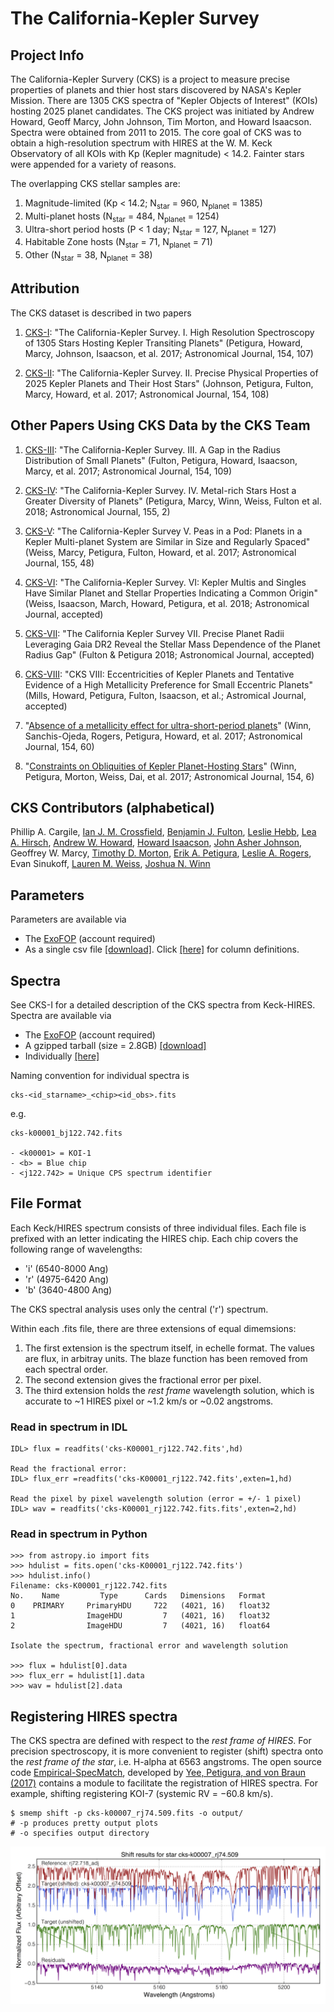 # The California-Kepler Survey

## Project Info

The California-Kepler Survery (CKS) is a project to measure precise properties of planets and thier host stars discovered by NASA's Kepler Mission.  There are 1305 CKS spectra of "Kepler Objects of Interest" (KOIs) hosting 2025 planet candidates. The CKS project was initiated by Andrew Howard, Geoff Marcy, John Johnson, Tim Morton, and Howard Isaacson.  Spectra were obtained from 2011 to 2015. The core goal of CKS was to obtain a high-resolution spectrum with HIRES at the W. M. Keck Observatory of all KOIs with Kp (Kepler magnitude) < 14.2. Fainter stars were appended for a variety of reasons. 

The overlapping CKS stellar samples are:

1. Magnitude-limited (Kp < 14.2; N<sub>star</sub> = 960, N<sub>planet</sub> = 1385)
2. Multi-planet hosts (N<sub>star</sub> = 484, N<sub>planet</sub> = 1254)
3. Ultra-short period hosts (P < 1 day; N<sub>star</sub> = 127, N<sub>planet</sub> = 127)
4. Habitable Zone hosts (N<sub>star</sub> = 71, N<sub>planet</sub> = 71)
5. Other (N<sub>star</sub> = 38, N<sub>planet</sub> = 38)

## Attribution 

The CKS dataset is described in two papers

1. [CKS-I](http://adsabs.harvard.edu/abs/2017AJ....154..107P): "The California-Kepler Survey. I. High Resolution Spectroscopy of 1305 Stars Hosting Kepler Transiting Planets" (Petigura, Howard, Marcy, Johnson, Isaacson, et al. 2017; Astronomical Journal, 154, 107)

2. [CKS-II](http://adsabs.harvard.edu/abs/2017AJ....154..108J): "The California-Kepler Survey. II. Precise Physical Properties of 2025 Kepler Planets and Their Host Stars" (Johnson, Petigura, Fulton, Marcy, Howard, et al. 2017; Astronomical Journal, 154, 108)

## Other Papers Using CKS Data by the CKS Team

1. [CKS-III](http://adsabs.harvard.edu/abs/2017AJ....154..109F): "The California-Kepler Survey. III. A Gap in the Radius Distribution of Small Planets" (Fulton, Petigura, Howard, Isaacson, Marcy, et al. 2017; Astronomical Journal, 154, 109)

2. [CKS-IV](http://adsabs.harvard.edu/abs/2017arXiv171204042P): "The California-Kepler Survey. IV. Metal-rich Stars Host a Greater Diversity of Planets" (Petigura, Marcy, Winn, Weiss, Fulton et al. 2018; Astronomical Journal, 155, 2)

3. [CKS-V](http://adsabs.harvard.edu/abs/2018AJ....155...48W): "The California-Kepler Survey V. Peas in a Pod: Planets in a Kepler Multi-planet System are Similar in Size and Regularly Spaced" (Weiss, Marcy, Petigura, Fulton, Howard, et al. 2017; Astronomical Journal, 155, 48)

4. [CKS-VI](http://adsabs.harvard.edu/abs/2018arXiv180803010W): "The California-Kepler Survey. VI: Kepler Multis and Singles Have Similar Planet and Stellar Properties Indicating a Common Origin" (Weiss, Isaacson, March, Howard, Petigura, et al. 2018; Astronomical Journal, accepted)

5. [CKS-VII](http://adsabs.harvard.edu/abs/2018arXiv180501453F): "The California Kepler Survey VII. Precise Planet Radii Leveraging Gaia DR2 Reveal the Stellar Mass Dependence of the Planet Radius Gap" (Fulton & Petigura 2018; Astronomical Journal, accepted)

6. [CKS-VIII](https://ui.adsabs.harvard.edu/abs/2019arXiv190504625M/abstract): "CKS VIII: Eccentricities of Kepler Planets and Tentative Evidence of a High Metallicity Preference for Small Eccentric Planets" (Mills, Howard, Petigura, Fulton, Isaacson, et al.; Astromical Journal, accepted)

7. "[Absence of a metallicity effect for ultra-short-period planets](http://adsabs.harvard.edu/abs/2017AJ....154...60W)" (Winn, Sanchis-Ojeda, Rogers, Petigura, Howard, et al. 2017; Astronomical Journal, 154, 60)

8. "[Constraints on Obliquities of Kepler Planet-Hosting Stars](http://adsabs.harvard.edu/abs/2017arXiv171004530W)" (Winn, Petigura, Morton, Weiss, Dai, et al. 2017; Astronomical Journal, 154, 6)



## CKS Contributors (alphabetical)

Phillip A. Cargile, [Ian J. M. Crossfield](https://people.ucsc.edu/~ianc/), [Benjamin J. Fulton](http://www.astro.caltech.edu/~bfulton/), [Leslie Hebb](http://astro.phy.vanderbilt.edu/~hebbl/), [Lea A. Hirsch](http://w.astro.berkeley.edu/~lhirsch/), [Andrew W. Howard](http://www.astro.caltech.edu/~howard/), [Howard Isaacson](http://astro.berkeley.edu/researcher-profile/2358303-howard-isaacson), [John Asher Johnson](https://astronomy.fas.harvard.edu/people/john-asher-johnson), Geoffrey W. Marcy, [Timothy D. Morton](https://sites.google.com/site/timmorton/), [Erik A. Petigura](http://petigura.github.io/), [Leslie A. Rogers](https://astro.uchicago.edu/people/leslie-rogers.php), Evan Sinukoff, [Lauren M. Weiss](http://lweiss25.wixsite.com/weiss), [Joshua N. Winn](http://scholar.princeton.edu/jwinn/home)

## Parameters

Parameters are available via

- The [ExoFOP](https://exofop.ipac.caltech.edu/kepler/welcome.php) (account required) 
- As a single csv file [[download]](http://www.astro.caltech.edu/~howard/cks/cks_physical_merged.csv).  Click [[here]](http://www.astro.caltech.edu/~howard/cks/column-definitions.txt) for column definitions.

## Spectra 

See CKS-I for a detailed description of the CKS spectra from Keck-HIRES.  Spectra are available via

- The [ExoFOP](https://exofop.ipac.caltech.edu/kepler/welcome.php) (account required) 
- A gzipped tarball (size = 2.8GB) [[download]](http://www.astro.caltech.edu/~howard/cks/cks-spectra.tgz) 
- Individually [[here]](http://www.astro.caltech.edu/~howard/cks/spectra/) 

Naming convention for individual spectra is

```
cks-<id_starname>_<chip><id_obs>.fits
```

e.g.

```
cks-k00001_bj122.742.fits

- <k00001> = KOI-1
- <b> = Blue chip
- <j122.742> = Unique CPS spectrum identifier
```

## File Format
Each Keck/HIRES spectrum consists of three individual files. Each file is prefixed with an letter indicating the HIRES chip. Each chip covers the following range of wavelengths:
 
- 'i' (6540-8000 Ang) 
- 'r' (4975-6420 Ang) 
- 'b' (3640-4800 Ang) 

The CKS spectral analysis uses only the central ('r') spectrum.
 
Within each .fits file, there are three extensions of equal dimemsions:

1. The first extension is the spectrum itself, in echelle format. The values are flux, in arbitray units. The blaze function has been removed from each spectral order.  
2. The second extension gives the fractional error per pixel. 
3. The third extension holds the *rest frame* wavelength solution, which is accurate to ~1 HIRES pixel or ~1.2 km/s or ~0.02 angstroms.
 
### Read in spectrum in IDL

```
IDL> flux = readfits('cks-K00001_rj122.742.fits',hd)

Read the fractional error:
IDL> flux_err =readfits('cks-K00001_rj122.742.fits',exten=1,hd)

Read the pixel by pixel wavelength solution (error = +/- 1 pixel)
IDL> wav = readfits('cks-K00001_rj122.742.fits.fits',exten=2,hd)
```
 
### Read in spectrum in Python

```
>>> from astropy.io import fits
>>> hdulist = fits.open('cks-K00001_rj122.742.fits')
>>> hdulist.info()
Filename: cks-K00001_rj122.742.fits
No.    Name         Type      Cards   Dimensions   Format
0    PRIMARY     PrimaryHDU     722   (4021, 16)   float32   
1                ImageHDU         7   (4021, 16)   float32   
2                ImageHDU         7   (4021, 16)   float64   

Isolate the spectrum, fractional error and wavelength solution

>>> flux = hdulist[0].data
>>> flux_err = hdulist[1].data
>>> wav = hdulist[2].data
```

## Registering HIRES spectra

The CKS spectra are defined with respect to the *rest frame of HIRES*. For precision spectroscopy, it is more convenient to register (shift) spectra onto the *rest frame of the star*, i.e. H-alpha at 6563 angstroms. The open source code [Empirical-SpecMatch](http://specmatch-emp.readthedocs.io/en/latest/index.html), developed by [Yee, Petigura, and von Braun (2017)](http://adsabs.harvard.edu/abs/2017ApJ...836...77Y) contains a module to facilitate the registration of HIRES spectra. For example, shifting registering KOI-7 (systemic RV = −60.8 km/s).

```
$ smemp shift -p cks-k00007_rj74.509.fits -o output/
# -p produces pretty output plots
# -o specifies output directory
```

![Shifting a spectrum](https://raw.githubusercontent.com/California-Planet-Search/cks-website/master/cks-k00007_rj74.509_shift_plots.png)

